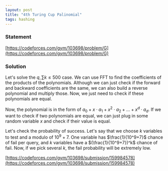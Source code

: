 ```yaml
---
layout: post
title: "4th Turing Cup Palinomial"
tags: hashing
---
```


### Statement 

[https://codeforces.com/gym/103698/problem/G](https://codeforces.com/gym/103698/problem/G)

### Solution

Let's solve the $q, \sum k\leq 500$ case. We can use FFT to find the coefficients of the products of the polynomials. Although we can just check if the forward and backward coefficients are the same, we can also build a reverse polynomial and multiply those. Now, we just need to check if these polynomials are equal. 

Now, the polynomial is in the form of $a_0 + x\cdot a_1 + x^2\cdot a_2 + \dots + x^d\cdot a_d$. If we want to check if two polynomials are equal, we can just plug in some random variable $x$ and check if their value is equal.

Let's check the probability of success. Let's say that we choose $k$ variables to test and a modulo of $10^9 + 7$. One variable has $\frac{1}{10^9+7}$ chance of fail per query, and $k$ variables have a $(\frac{1}{10^9+7})^k$ chance of fail. Now, if we pick several $k$, the fail probability will be extremely low.

[https://codeforces.com/gym/103698/submission/159984578](https://codeforces.com/gym/103698/submission/159984578)